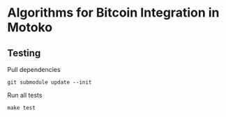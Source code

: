 # Algorithms for Bitcoin Integration in Motoko

## Testing

Pull dependencies

```
git submodule update --init
```

Run all tests

```
make test
```
